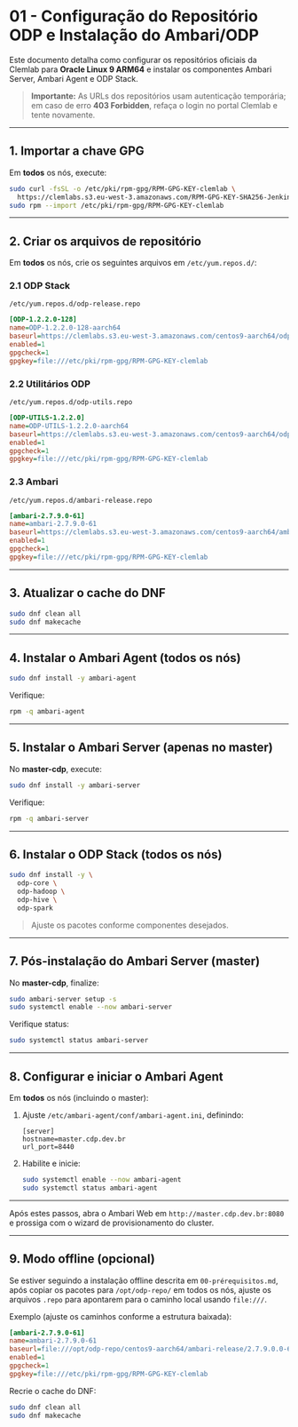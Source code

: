 # 01 -  Configuração do Repositório ODP e Instalação do Ambari/ODP

Este documento detalha como configurar os repositórios oficiais da Clemlab para **Oracle Linux 9 ARM64** e instalar os componentes Ambari Server, Ambari Agent e ODP Stack.

> **Importante:** As URLs dos repositórios usam autenticação temporária; em caso de erro **403 Forbidden**, refaça o login no portal Clemlab e tente novamente.

***

## 1. Importar a chave GPG

Em **todos** os nós, execute:

```bash
sudo curl -fsSL -o /etc/pki/rpm-gpg/RPM-GPG-KEY-clemlab \
  https://clemlabs.s3.eu-west-3.amazonaws.com/RPM-GPG-KEY-SHA256-Jenkins
sudo rpm --import /etc/pki/rpm-gpg/RPM-GPG-KEY-clemlab
```

***

## 2. Criar os arquivos de repositório

Em **todos** os nós, crie os seguintes arquivos em `/etc/yum.repos.d/`:

### 2.1 ODP Stack

`/etc/yum.repos.d/odp-release.repo`

```ini
[ODP-1.2.2.0-128]
name=ODP-1.2.2.0-128-aarch64
baseurl=https://clemlabs.s3.eu-west-3.amazonaws.com/centos9-aarch64/odp-release/1.2.2.0-128/rpms/
enabled=1
gpgcheck=1
gpgkey=file:///etc/pki/rpm-gpg/RPM-GPG-KEY-clemlab
```

### 2.2 Utilitários ODP

`/etc/yum.repos.d/odp-utils.repo`

```ini
[ODP-UTILS-1.2.2.0]
name=ODP-UTILS-1.2.2.0-aarch64
baseurl=https://clemlabs.s3.eu-west-3.amazonaws.com/centos9-aarch64/odp-utils/1.2.2.0/rpms/
enabled=1
gpgcheck=1
gpgkey=file:///etc/pki/rpm-gpg/RPM-GPG-KEY-clemlab
```

### 2.3 Ambari

`/etc/yum.repos.d/ambari-release.repo`

```ini
[ambari-2.7.9.0-61]
name=ambari-2.7.9.0-61
baseurl=https://clemlabs.s3.eu-west-3.amazonaws.com/centos9-aarch64/ambari-release/2.7.9.0.0-61/rpms/
enabled=1
gpgcheck=1
gpgkey=file:///etc/pki/rpm-gpg/RPM-GPG-KEY-clemlab
```

***

## 3. Atualizar o cache do DNF

```bash
sudo dnf clean all
sudo dnf makecache
```

***

## 4. Instalar o Ambari Agent (todos os nós)

```bash
sudo dnf install -y ambari-agent
```

Verifique:

```bash
rpm -q ambari-agent
```

***

## 5. Instalar o Ambari Server (apenas no master)

No **master-cdp**, execute:

```bash
sudo dnf install -y ambari-server
```

Verifique:

```bash
rpm -q ambari-server
```

***

## 6. Instalar o ODP Stack (todos os nós)

```bash
sudo dnf install -y \
  odp-core \
  odp-hadoop \
  odp-hive \
  odp-spark
```

> Ajuste os pacotes conforme componentes desejados.

***

## 7. Pós-instalação do Ambari Server (master)

No **master-cdp**, finalize:

```bash
sudo ambari-server setup -s
sudo systemctl enable --now ambari-server
```

Verifique status:

```bash
sudo systemctl status ambari-server
```

***

## 8. Configurar e iniciar o Ambari Agent

Em **todos** os nós (incluindo o master):

1. Ajuste `/etc/ambari-agent/conf/ambari-agent.ini`, definindo:
   ```
   [server]
   hostname=master.cdp.dev.br
   url_port=8440
   ```
2. Habilite e inicie:
   ```bash
   sudo systemctl enable --now ambari-agent
   sudo systemctl status ambari-agent
   ```

***

Após estes passos, abra o Ambari Web em `http://master.cdp.dev.br:8080` e prossiga com o wizard de provisionamento do cluster.

***

## 9. Modo offline (opcional)

Se estiver seguindo a instalação offline descrita em `00-prérequisitos.md`, após copiar os pacotes para `/opt/odp-repo/` em todos os nós, ajuste os arquivos `.repo` para apontarem para o caminho local usando `file:///`.

Exemplo (ajuste os caminhos conforme a estrutura baixada):

```ini
[ambari-2.7.9.0-61]
name=ambari-2.7.9.0-61
baseurl=file:///opt/odp-repo/centos9-aarch64/ambari-release/2.7.9.0.0-61/rpms/
enabled=1
gpgcheck=1
gpgkey=file:///etc/pki/rpm-gpg/RPM-GPG-KEY-clemlab
```

Recrie o cache do DNF:

```bash
sudo dnf clean all
sudo dnf makecache
```
